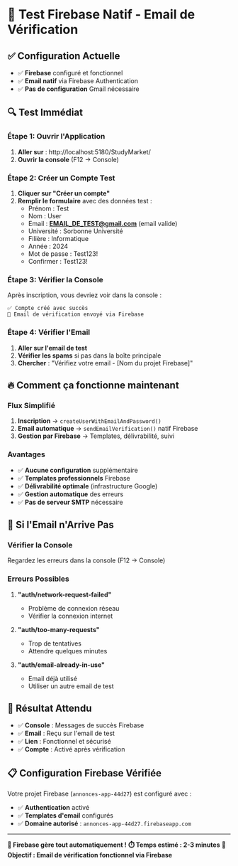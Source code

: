 # 🧪 Test Firebase Natif - Email de Vérification

## ✅ **Configuration Actuelle**
- ✅ **Firebase** configuré et fonctionnel
- ✅ **Email natif** via Firebase Authentication
- ✅ **Pas de configuration** Gmail nécessaire

## 🔍 **Test Immédiat**

### **Étape 1: Ouvrir l'Application**
1. **Aller sur** : http://localhost:5180/StudyMarket/
2. **Ouvrir la console** (F12 → Console)

### **Étape 2: Créer un Compte Test**
1. **Cliquer sur "Créer un compte"**
2. **Remplir le formulaire** avec des données test :
   - Prénom : Test
   - Nom : User
   - Email : **EMAIL_DE_TEST@gmail.com** (email valide)
   - Université : Sorbonne Université
   - Filière : Informatique
   - Année : 2024
   - Mot de passe : Test123!
   - Confirmer : Test123!

### **Étape 3: Vérifier la Console**
Après inscription, vous devriez voir dans la console :

```
✅ Compte créé avec succès
📧 Email de vérification envoyé via Firebase
```

### **Étape 4: Vérifier l'Email**
1. **Aller sur l'email de test**
2. **Vérifier les spams** si pas dans la boîte principale
3. **Chercher** : "Vérifiez votre email - [Nom du projet Firebase]"

## 🔥 **Comment ça fonctionne maintenant**

### **Flux Simplifié**
1. **Inscription** → `createUserWithEmailAndPassword()`
2. **Email automatique** → `sendEmailVerification()` natif Firebase
3. **Gestion par Firebase** → Templates, délivrabilité, suivi

### **Avantages**
- ✅ **Aucune configuration** supplémentaire
- ✅ **Templates professionnels** Firebase
- ✅ **Délivrabilité optimale** (infrastructure Google)
- ✅ **Gestion automatique** des erreurs
- ✅ **Pas de serveur SMTP** nécessaire

## 🚨 **Si l'Email n'Arrive Pas**

### **Vérifier la Console**
Regardez les erreurs dans la console (F12 → Console)

### **Erreurs Possibles**
1. **"auth/network-request-failed"**
   - Problème de connexion réseau
   - Vérifier la connexion internet

2. **"auth/too-many-requests"**
   - Trop de tentatives
   - Attendre quelques minutes

3. **"auth/email-already-in-use"**
   - Email déjà utilisé
   - Utiliser un autre email de test

## 🎯 **Résultat Attendu**

- ✅ **Console** : Messages de succès Firebase
- ✅ **Email** : Reçu sur l'email de test
- ✅ **Lien** : Fonctionnel et sécurisé
- ✅ **Compte** : Activé après vérification

## 📋 **Configuration Firebase Vérifiée**

Votre projet Firebase (`annonces-app-44d27`) est configuré avec :
- ✅ **Authentication** activé
- ✅ **Templates d'email** configurés
- ✅ **Domaine autorisé** : `annonces-app-44d27.firebaseapp.com`

---

**🎉 Firebase gère tout automatiquement !**
**⏱️ Temps estimé : 2-3 minutes**
**🎯 Objectif : Email de vérification fonctionnel via Firebase**
